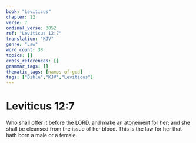 ```yaml
---
book: "Leviticus"
chapter: 12
verse: 7
ordinal_verse: 3052
ref: "Leviticus 12:7"
translation: "KJV"
genre: "Law"
word_count: 38
topics: []
cross_references: []
grammar_tags: []
thematic_tags: [names-of-god]
tags: ["Bible","KJV","Leviticus"]
---
```


# Leviticus 12:7

Who shall offer it before the LORD, and make an atonement for her; and she shall be cleansed from the issue of her blood. This is the law for her that hath born a male or a female.
